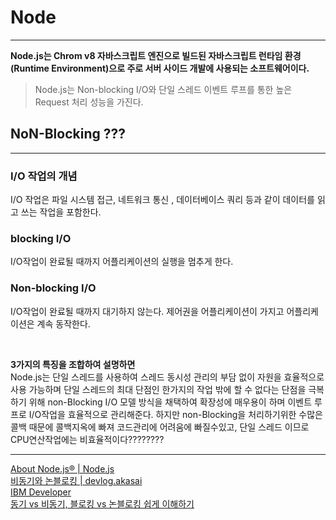 # Node

---
**Node.js는 Chrom v8 자바스크립트 엔진으로 빌드된 자바스크립트 런타임 환경(Runtime Environment)으로 주로 서버 사이드 개발에 사용되는 소프트웨어이다.**

> Node.js는 Non-blocking I/O와 단일 스레드 이벤트 루프를 통한 높은 Request 처리 성능을 가진다.

## NoN-Blocking ???
---
### I/O 작업의 개념

I/O 작업은 파일 시스템 접근, 네트워크 통신 , 데이터베이스 쿼리 등과 같이 데이터를 읽고 쓰는 작업을 포함한다.

### blocking I/O

I/O작업이 완료될 때까지 어플리케이션의 실행을 멈추게 한다.

### Non-blocking I/O

I/O작업이 완료될 때까지 대기하지 않는다. 제어권을 어플리케이션이 가지고 어플리케이션은 계속 동작한다.

&nbsp;

**3가지의 특징을 조합하여 설명하면**  
Node.js는 단일 스레드를 사용하여 스레드 동시성 관리의 부담 없이 자원을 효율적으로 사용 가능하며 단일 스레드의 최대 단점인 한가지의 작업 밖에 할 수 없다는 단점을 극복하기 위해 non-Blocking I/O 모델 방식을 채택하여 확장성에 매우용이 하며 이벤트 루프로 I/O작업을 효율적으로 관리해준다. 하지만 non-Blocking을 처리하기위한 수많은 콜백 때문에 콜백지옥에 빠져 코드관리에 어려움에 빠질수있고, 단일 스레드 이므로 CPU연산작업에는 비효율적이다????????

---

[About Node.js® | Node.js](https://nodejs.org/en/about)  
[비동기와 논블로킹 | devlog.akasai](https://akasai.space/node-js/about_node_js_3/)  
[IBM Developer](https://developer.ibm.com/articles/l-async/)  
[동기 vs 비동기, 블로킹 vs 논블로킹 쉽게 이해하기](https://siyoon210.tistory.com/147)
